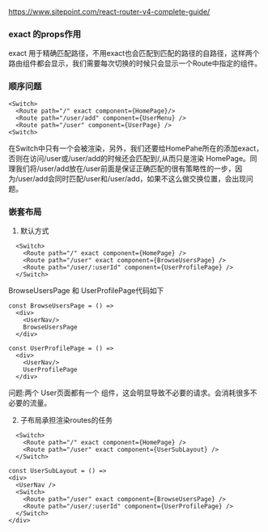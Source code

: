 https://www.sitepoint.com/react-router-v4-complete-guide/

### exact 的props作用
exact 用于精确匹配路径，不用exact也会匹配到匹配的路径的自路径，这样两个路由组件都会显示，我们需要每次切换的时候只会显示一个Route中指定的组件。

### 顺序问题
```
<Switch>
  <Route path="/" exact component={HomePage}/>
  <Route path="/user/add" component={UserMenu} />
  <Route path="/user" component={UserPage} />
<Switch>
```
在Switch中只有一个<Route>会被渲染，另外，我们还要给HomePahe所在的<Route>添加exact，否则在访问/user或/user/add的时候还会匹配到/,从而只是渲染 HomePage。同理我们将/user/add放在/user前面是保证正确匹配的很有策略性的一步，因为/user/add会同时匹配/user和/user/add，如果不这么做交换位置，会出现问题。

### 嵌套布局
1. 默认方式
```
  <Switch>
    <Route path="/" exact component={HomePage} />
    <Route path="/user" exact component={BrowseUsersPage} />
    <Route path="/user/:userId" component={UserProfilePage} />
  </Switch>
```

BrowseUsersPage 和 UserProfilePage代码如下
```
const BrowseUsersPage = () => 
  <div>
    <UserNav/>
    BrowseUsersPage
  </div>

const UserProfilePage = () => 
  <div>
    <UserNav/>
    UserProfilePage
  </div>
```
问题:两个 User页面都有一个<UserNav/> 组件，这会明显导致不必要的请求。会消耗很多不必要的流量。

2. 子布局承担渲染routes的任务
```
  <Switch>
    <Route path="/" exact component={HomePage} />
    <Route path="/user" exact component={UserSubLayout} />
  </Switch>
```

```
const UserSubLayout = () => 
<div>
  <UserNav />
  <Switch>
    <Route path="/user" exact component={BrowseUsersPage} />
    <Route path="/user/:userId" component={UserProfilePage} />
  </Switch>
</div>
```
